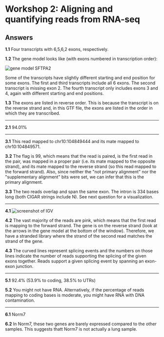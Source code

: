 Workshop 2: Aligning and quantifying reads from RNA-seq
=======================================================

Answers
-------
**1.1** Four transcripts with 6,5,6,2 exons, respectively.

**1.2** The gene model looks like (with exons numbered in transcription order):

![gene model SFTPA2](http://web.stanford.edu/class/bios201/SFTPA2.png)

Some of the transcripts have slightly different starting and end
  position for some exons. The first and third transcripts include all 6
  exons. The second transcript is missing exon 2. The fourth transcript
  only includes exons 3 and 4, again with different starting and end positions.

**1.3** The exons are listed in reverse order. This is because the
  transcript is on the reverse strand and, in this GTF file, the exons are
  listed in the order in which they are transcribed.

---------

**2.1** 94.01%

---------

**3.1** This read mapped to chr10:104849444 and its mate mapped to chr10:104849571.

**3.2** The flag is 99, which means that the read is paired, is the first
read in the pair, was mapped in a proper pair (i.e. its mate mapped to the
opposite strand), and its mate mapped to the reverse strand (so this read
mapped to the forward strand). Also, since neither the "not primary alignment"
nor the "supplementary alignment" bits were set, we can infer that this is the
primary alignment.

**3.3** The two reads overlap and span the same exon. The intron is 334
  bases long (both CIGAR strings include N). See next question for a visualization.

---------

**4.1** ![screenshot of IGV](http://web.stanford.edu/class/bios201/screenshot.igv1.png)

**4.2** The vast majority of the reads are pink, which means that the
  first read is mapping to the forward strand. The gene is on the reverse
  strand (look at the arrows in the gene model at the bottom of the
  window). Therefore, we have a stranded library where the strand of the
  second read matches the strand of the gene.

**4.3** The curved lines represent splicing events and the numbers on
  those lines indicate the number of reads supporting the splicing of the
  given exons together. Reads support a given splicing event by spanning
  an exon-exon junction.

---------

**5.1** 92.4% (53.9% to coding, 38.5% to UTRs)

**5.2** You might not have RNA. Alternatively, if the percentage of reads
  mapping to coding bases is moderate, you might have RNA with DNA
  contamination.

---------

**6.1** Norm7

**6.2** In Norm7, these two genes are barely expressed compared to the
  other samples. This suggests thatt Norm7 is not actually a lung sample.